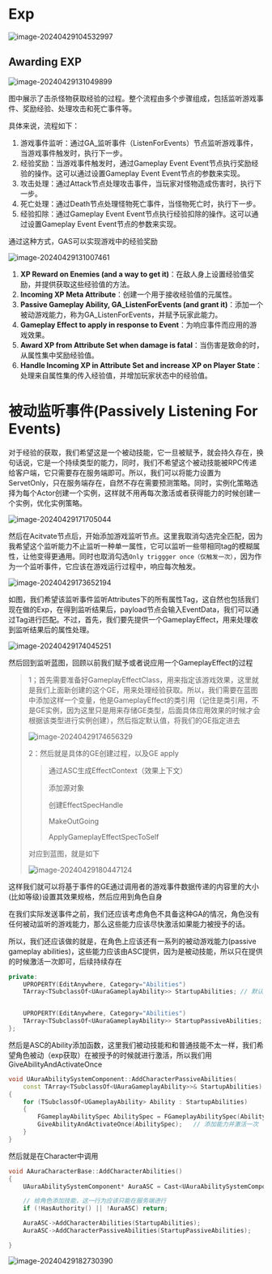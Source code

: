 

# Exp

![image-20240429104532997](.\image-20240429104532997.png)



## Awarding EXP

![image-20240429131049899](.\image-20240429131049899.png)

图中展示了击杀怪物获取经验的过程。整个流程由多个步骤组成，包括监听游戏事件、奖励经验、处理攻击和死亡事件等。

具体来说，流程如下：

1. 游戏事件监听：通过GA_监听事件（ListenForEvents）节点监听游戏事件，当游戏事件触发时，执行下一步。
2. 经验奖励：当游戏事件触发时，通过Gameplay Event Event节点执行奖励经验的操作。这可以通过设置Gameplay Event Event节点的参数来实现。
3. 攻击处理：通过Attack节点处理攻击事件，当玩家对怪物造成伤害时，执行下一步。
4. 死亡处理：通过Death节点处理怪物死亡事件，当怪物死亡时，执行下一步。
5. 经验扣除：通过Gameplay Event Event节点执行经验扣除的操作。这可以通过设置Gameplay Event Event节点的参数来实现。

通过这种方式，GAS可以实现游戏中的经验奖励

![image-20240429131007461](.\image-20240429131007461.png)



1. **XP Reward on Enemies (and a way to get it)**：在敌人身上设置经验值奖励，并提供获取这些经验值的方法。
2. **Incoming XP Meta Attribute**：创建一个用于接收经验值的元属性。
3. **Passive Gameplay Ability, GA_ListenForEvents (and grant it)**：添加一个被动游戏能力，称为GA_ListenForEvents，并赋予玩家此能力。
4. **Gameplay Effect to apply in response to Event**：为响应事件而应用的游戏效果。
5. **Award XP from Attribute Set when damage is fatal**：当伤害是致命的时，从属性集中奖励经验值。
6. **Handle Incoming XP in Attribute Set and increase XP on Player State**：处理来自属性集的传入经验值，并增加玩家状态中的经验值。



# 被动监听事件(Passively Listening For Events)

对于经验的获取，我们希望这是一个被动技能，它一旦被赋予，就会持久存在，换句话说，它是一个持续类型的能力，同时，我们不希望这个被动技能被RPC传递给客户端，它只需要存在服务端即可。所以，我们可以将能力设置为ServetOnly，只在服务端存在，自然不存在需要预测策略。同时，实例化策略选择为每个Actor创建一个实例，这样就不用再每次激活或者获得能力的时候创建一个实例，优化实例策略。

![image-20240429171705044](.\image-20240429171705044.png)

然后在Acitvate节点后，开始添加游戏监听节点。这里我取消勾选完全匹配，因为我希望这个监听能力不止监听一种单一属性，它可以监听一些带相同tag的模糊属性，让他变得更通用。同时也取消勾选`Only triggger once（仅触发一次）`，因为作为一个监听事件，它应该在游戏运行过程中，响应每次触发。

![image-20240429173652194](.\image-20240429173652194.png)

如图，我们希望该监听事件监听Attributes下的所有属性Tag，这自然也包括我们现在做的Exp，在得到监听结果后，payload节点会输入EventData，我们可以通过Tag进行匹配。不过，首先，我们要先提供一个GameplayEffect，用来处理收到监听结果后的属性处理。

![image-20240429174045251](.\image-20240429174045251.png)

然后回到监听蓝图，回顾以前我们赋予或者说应用一个GameplayEffect的过程

> 1；首先需要准备好GameplayEffectClass，用来指定该游戏效果，这里就是我们上面新创建的这个GE，用来处理经验获取。所以，我们需要在蓝图中添加这样一个变量，他是GameplayEffect的类引用（记住是类引用，不是GE实例，因为这里只是用来存储GE类型，后面具体应用效果的时候才会根据该类型进行实例创建），然后指定默认值，将我们的GE指定进去
>
> ![image-20240429174656329](.\image-20240429174656329.png)
>
> 2：然后就是具体的GE创建过程，以及GE apply
>
> > 通过ASC生成EffectContext（效果上下文）
> >
> > 添加源对象
> >
> > 创建EffectSpecHandle
> >
> > MakeOutGoing
> >
> > ApplyGameplayEffectSpecToSelf
>
> 对应到蓝图，就是如下
>
> ![image-20240429180447124](.\image-20240429180447124.png)

这样我们就可以将基于事件的GE通过调用者的游戏事件数据传递的内容里的大小(比如等级)设置其效果规格，然后应用到角色自身

在我们实际发送事件之前，我们还应该考虑角色不具备这种GA的情况，角色没有任何被动监听的游戏能力，那么这些能力应该尽快激活如果能力被授予的话。

所以，我们还应该做的就是，在角色上应该还有一系列的被动游戏能力(passive gameplay abilities)，这些能力应该由ASC提供，因为是被动技能，所以只在提供的时候激活一次即可，后续持续存在

```c++
private:
	UPROPERTY(EditAnywhere, Category="Abilities")
	TArray<TSubclassOf<UAuraGameplayAbility>> StartupAbilities;	// 默认能力


	UPROPERTY(EditAnywhere, Category="Abilities")
	TArray<TSubclassOf<UAuraGameplayAbility>> StartupPassiveAbilities;	// 默认被动能力
};
```

然后是ASC的Ability添加函数，这里我们被动技能和和普通技能不太一样，我们希望角色被动（exp获取）在被授予的时候就进行激活，所以我们用GiveAbilityAndActivateOnce

```c++
void UAuraAbilitySystemComponent::AddCharacterPassiveAbilities(
	const TArray<TSubclassOf<UAuraGameplayAbility>>& StartupAbilities)
{
	for (TSubclassOf<UGameplayAbility> Ability : StartupAbilities)
	{
		FGameplayAbilitySpec AbilitySpec = FGameplayAbilitySpec(Ability.GetDefaultObject(), 1);
		GiveAbilityAndActivateOnce(AbilitySpec);   // 添加能力并激活一次
	}
}
```

然后就是在Character中调用

```c++
void AAuraCharacterBase::AddCharacterAbilities()
{
	UAuraAbilitySystemComponent* AuraASC = Cast<UAuraAbilitySystemComponent>(GetAbilitySystemComponent());

	// 给角色添加技能，这一行为应该只能在服务端进行
	if (!HasAuthority() || !AuraASC) return;

	AuraASC->AddCharacterAbilities(StartupAbilities);
	AuraASC->AddCharacterPassiveAbilities(StartupPassiveAbilities);

}
```

![image-20240429182730390](.\image-20240429182730390.png)